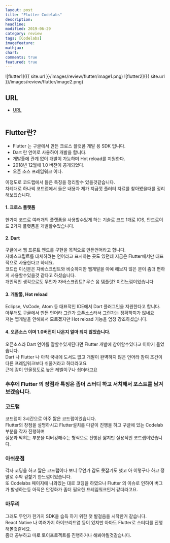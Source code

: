 ```yaml
---
layout: post
title: "Flutter Codelabs"
description:
headline:
modified: 2019-06-29
category: review
tags: [Codelabs]
imagefeature:
mathjax:
chart:
comments: true
featured: true
---
```


![flutter1]({{ site.url }}/images/review/flutter/image1.png)
![flutter2]({{ site.url }}/images/review/flutter/image2.png)

## URL
- [URL](https://festa.io/events/319)
<br><br>

## Flutter란?
- Flutter 는 구글에서 만든 크로스 플랫폼 개발 용 SDK 입니다.
- Dart 란 언어로 사용하여 개발을 합니다.
- 개발툴에 관계 없이 개발이 가능하며 Hot reload를 지원한다.
- 2018년 12월에 1.0 버전이 공개되었다.
- 오픈 소스 프레임워크 이다.

이정도로 코드랩에서 들은 특징을 정리할수 있을것같습니다.<br>
차례대로 하나씩 코드랩에서 들은 내용과 제가 지금껏 플러터 자료를 찾아봤을때를 정리해보겠습니다.

#### 1. 크로스 플랫폼
한가지 코드로 여러개의 플랫폼을 사용할수있게 하는 기술로 코드 1개로 IOS, 안드로이드 2가지 플랫폼을 개발할수있습니다.

#### 2. Dart
구글에서 웹 프론트 엔드를 구현을 목적으로 만든언어라고 합니다.<br>
자바스크립트를 대체하려는 언어라고 표시하는 곳도 있던데 지금은 Flutter에서만 대표적으로 사용한다고 하네요.<br>
코드랩 이신분은 자바스크립트와 비슷하지만 웹개발을 아예 해보지 않은 분이 좀더 편하게 사용할수있을것 같다고 하셨습니다.<br>
개인적인 생각으로도 무언가 자바스크립트? 무슨 음 템플릿? 이런느낌이었습니다

#### 3. 개발툴, Hot reload
Eclipse, VsCode, Atom 등 대표적인 IDE에서 Dart 플러그인을 지원한다고 합니다.<br>
아무래도 구글에서 만든 언어라 그런가 오픈소스라서 그런가는 정확하지가 않네요<br>
저는 앱개발을 안해봐서 모르겠지만 Hot reload 기능을 엄청 강조하셨습니다.

#### 4. 오픈소스 이며 1.0버전이 나온지 얼마 되지 않았습니다.
오픈소스라 Dart 언어를 잘할수있게된다면 Flutter 개발에 참여할수있다고 이야기 들었습니다.<br>
Dart 나 Flutter 나 아직 국내에 도서도 없고 개발이 완벽하지 않은 언어라 참여 조건이 다른 프레임워크보다 쉬울거라고 하더라고요<br>
근데 감이 안올정도로 높은 레벨이구나 쉽더라고요 <br>

### 추후에 Flutter 의 장점과 특징은 좀더 스터디 하고 서치해서 포스트를 남겨보겠습니다.<br>

### 코드랩
코드랩이 3시간으로 아주 짧은 코드랩이었습니다.<br>
Flutter의 장점을 설명하시고 Flutter설치를 다같이 진행을 하고 구글에 있는 Codelab 부분을 각자 진행하며 <br>
질문과 막히는 부분을 디버깅해주는 형식으로 진행된 짧지만 실용적인 코드랩이었습니다.<br>

### 아쉬운점
각자 코딩을 하고 짧은 코드랩이다 보니 무언가 감도 못잡기도 했고 아 이렇구나 하고 정말로 수박 겉핥기 한느낌이었습니다.<br>
또 Codelabs 페이지에 나와있는 대로 코딩을 하였으나 Flutter 의 이슈로 인하여 버그가 발생하는등 아직은 안정화가 좀더 필요한 프레임워크인거 같더라고요.<br>

### 마무리
그래도 무언가 한가지 SDK을 습득 하기 위한 첫 발걸음을 시작한거 같습니다.<br>
React Native 나 여러가지 하이브리드앱 등이 있지만 아마도 Flutter로 스터디를 진행해볼것같네요.<br>
좀더 공부하고 따로 토이프로젝트를 진행하거나 해봐야될것같습니다.<br>
